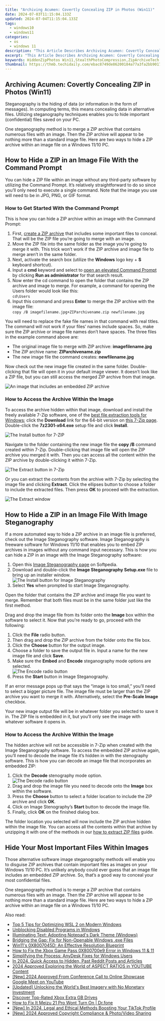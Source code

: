 ```yaml
---
title: "Archiving Acumen: Covertly Concealing ZIP in Photos (Win11)"
date: 2024-07-03T11:15:04.133Z
updated: 2024-07-04T11:15:04.133Z
tags:
  - windows10
  - windows11
categories:
  - os
  - windows 11
description: "This Article Describes Archiving Acumen: Covertly Concealing ZIP in Photos (Win11)"
excerpt: "This Article Describes Archiving Acumen: Covertly Concealing ZIP in Photos (Win11)"
keywords: HiddenZipPhotos Win11,StealthPhotoCompression,ZipArchiveTech Windows,CovertPhotocrypt Win11,PhotoDataConcealment Win,CryptoWinImageSecure,DiscreetZIPWindowsEncoding
thumbnail: https://thmb.techidaily.com/ebac8749de86200184a77a3fa2bb901785d67bf12335ea2d0dc0b871ccf2113a.jpg
---
```


## Archiving Acumen: Covertly Concealing ZIP in Photos (Win11)

 Steganography is the hiding of data (or information in the form of messages). In computing terms, this means concealing data in alternative files. Utilizing steganography techniques enables you to hide important (confidential) files saved on your PC.

 One steganography method is to merge a ZIP archive that contains numerous files with an image. Then the ZIP archive will appear to be nothing more than a standard image file. Here are two ways to hide a ZIP archive within an image file on a Windows 11/10 PC.

## How to Hide a ZIP in an Image File With the Command Prompt

 You can hide a ZIP file within an image without any third-party software by utilizing the Command Prompt. It’s relatively straightforward to do so since you’ll only need to execute a single command. Note that the image you use will need to be in JPG, PNG, or GIF format.

### How to Get Started With the Command Prompt

 This is how you can hide a ZIP archive within an image with the Command Prompt:

1. First, [create a ZIP archive](https://www.makeuseof.com/easy-ways-create-zip-file-windows-10/#) that includes some important files to conceal. That will be the ZIP file you’re going to merge with an image.
2. Move the ZIP file into the same folder as the image you’re going to merge it with. This trick won’t work if the ZIP archive and image file to merge aren’t in the same folder.
3. Next, activate the search box (utilize the **Windows** logo key + **S** keyboard shortcut).
4. Input a **cmd** keyword and select to [open an elevated Command Prompt](https://www.makeuseof.com/windows-run-command-prompt-admin/) by clicking **Run as administrator** for that search result.
5. Now enter the cd command to open the folder that contains the ZIP archive and image to merge. For example, a command for opening the Users folder would look like this:  
`cd\Users`
6. Input this command and press **Enter** to merge the ZIP archive with the image file:  
`copy /B imagefilename.jpg+ZIParchivename.zip newfilename.jpg`

 You will need to replace the fake file names in that command with real titles. The command will not work if your files’ names include spaces. So, make sure the ZIP archive or image file names don’t have spaces. The three files in the example command above are:

* The original image file to merge with ZIP archive: **imagefilename.jpg**
* The ZIP archive name: **ZIParchivename.zip**
* The new image file the command creates: **newfilename.jpg**

 Now check out the new image file created in the same folder. Double-clicking that file will open it in your default image viewer. It doesn’t look like a ZIP file, but you can still access the merged ZIP archive from that image.

![An image that includes an embedded ZIP archive](https://static1.makeuseofimages.com/wordpress/wp-content/uploads/2023/08/image-with-embedded-archive.jpg)

### How to Access the Archive Within the Image

 To access the archive hidden within that image, download and install the freely available 7-Zip software, one of the [best file extraction tools for Windows](https://www.makeuseof.com/tag/the-top-3-file-compression-extraction-softwares/); click the **Download** link for the 64-bit version on [this 7-Zip page](https://www.7-zip.org/). Double-click the **7z2301-x64.exe** setup file and click **Install**.

![The Install button for 7-ZIP](https://static1.makeuseofimages.com/wordpress/wp-content/uploads/2023/08/install-button.jpg)

 Navigate to the folder containing the new image file the **copy /B** command created within 7-Zip. Double-clicking that image file will open the ZIP archive you merged it with. Then you can access all the content within the ZIP archive by double-clicking it within 7-Zip.

![The Extract button in 7-Zip](https://static1.makeuseofimages.com/wordpress/wp-content/uploads/2023/08/an-image-zip-file.jpg)

 Or you can extract the contents from the archive with 7-Zip by selecting the image file and clicking **Extract**. Click the ellipses button to choose a folder to include the extracted files. Then press **OK** to proceed with the extraction.

![The Extract window](https://static1.makeuseofimages.com/wordpress/wp-content/uploads/2023/08/extract-window.jpg)

## How to Hide a ZIP in an Image File With Image Steganography

 If a more automated way to hide a ZIP archive in an image file is preferred, check out the Image Steganography software. Image Steganography is freeware software for Windows 11/10 that enables you to embed ZIP archives in images without any command input necessary. This is how you can hide a ZIP in an image with the Image Steganography software:

1. Open this [Image Steganography page](https://www.softpedia.com/get/Multimedia/Graphic/Graphic-Editors/Image-Steganography.shtml) on Softpedia.
2. Download and double-click the **Image Steganography Setup.exe** file to bring up an installer window.  
![The Install button for Image Steganography](https://static1.makeuseofimages.com/wordpress/wp-content/uploads/2023/08/install-button-for-software.jpg)
3. Select **Yes** when prompted to start Image Steganography.

 Open the folder that contains the ZIP archive and image file you want to merge. Remember that both files must be in the same folder just like the first method.

 Drag and drop the image file from its folder onto the **Image** box within the software to select it. Now that you're ready to go, proceed with the following:

1. Click the **File** radio button.
2. Then drag and drop the ZIP archive from the folder onto the file box.
3. Click the **Choose** button for the output image.
4. Choose a folder to save the output file in. Input a name for the new image file and click **Save**.
5. Make sure the **Embed** and **Encode** steganography mode options are selected.  
![The Encode radio button](https://static1.makeuseofimages.com/wordpress/wp-content/uploads/2023/08/the-start-button.jpg)
6. Press the **Start** button in Image Steganography.

 If an error message pops up that says the “image is too small,” you’ll need to select a bigger picture file. The image file must be larger than the ZIP archive you want to merge it with. Alternatively, select the **Pre-Scale Image** checkbox.

 Your new image output file will be in whatever folder you selected to save it in. The ZIP file is embedded in it, but you’ll only see the image with whatever software it opens in.

### How to Access the Archive Within the Image

 The hidden archive will not be accessible in 7-Zip when created with the Image Steganography software. To access the embedded ZIP archive again, you’ll need to decode the image file it’s hidden in with the stenography software. This is how you can decode an image file that incorporates an embedded ZIP:

1. Click the **Decode** stenography mode option.  
![The Decode radio button](https://static1.makeuseofimages.com/wordpress/wp-content/uploads/2023/08/the-decode-option.jpg)
2. Drag and drop the image file you need to decode onto the **Image** box within the software.
3. Press the **Choose** button to select a folder location to include the ZIP archive and click **OK**.
4. Click on Image Stenography’s **Start** button to decode the image file.
5. Finally, click **OK** on the finished dialog box.

 The folder location you selected will now include the ZIP archive hidden within the image file. You can access all the contents within that archive by unzipping it with one of the methods in our [how to extract ZIP files](https://www.makeuseof.com/unzip-files-windows-10/) guide.

## Hide Your Most Important Files Within Images

 Those alternative software image steganography methods will enable you to disguise ZIP archives that contain important files as images on your Windows 11/10 PC. It’s unlikely anybody could ever guess that an image file includes an embedded ZIP archive. So, that’s a good way to conceal your most confidential files.

 One steganography method is to merge a ZIP archive that contains numerous files with an image. Then the ZIP archive will appear to be nothing more than a standard image file. Here are two ways to hide a ZIP archive within an image file on a Windows 11/10 PC.

<span class="atpl-alsoreadstyle">Also read:</span>
<div><ul>
<li><a href="https://windows11.techidaily.com/top-5-tips-for-optimizing-wsl-2-on-modern-windows/"><u>Top 5 Tips for Optimizing WSL 2 on Modern Windows</u></a></li>
<li><a href="https://windows11.techidaily.com/unblocking-disabled-programs-in-windows/"><u>Unblocking Disabled Programs in Windows</u></a></li>
<li><a href="https://windows11.techidaily.com/illuminating-text-adopting-notepads-dark-theme-windows/"><u>Illuminating Text: Adopting Notepad's Dark Theme (Windows)</u></a></li>
<li><a href="https://windows11.techidaily.com/bridging-the-gap-fix-for-non-openable-windows-exe-files/"><u>Bridging the Gap: Fix for Non-Openable Windows .exe Files</u></a></li>
<li><a href="https://windows11.techidaily.com/win11s-0x8007045d-an-effective-resolution-blueprint/"><u>Win11's 0X8007045D: An Effective Resolution Blueprint</u></a></li>
<li><a href="https://windows11.techidaily.com/how-to-fix-the-xbox-game-pass-0x800700e9-error-in-windows-11-and-11/"><u>How to Fix the Xbox Game Pass 0X800700e9 Error in Windows 11 & 11</u></a></li>
<li><a href="https://windows11.techidaily.com/simplifying-the-process-anydesk-fixes-for-windows-users/"><u>Simplifying the Process: AnyDesk Fixes for Windows Users</u></a></li>
<li><a href="https://extra-skills.techidaily.com/in-2024-quick-access-to-hidden-past-reddit-posts-and-articles/"><u>In 2024, Quick Access to Hidden, Past Reddit Posts and Articles</u></a></li>
<li><a href="https://youtube-help.techidaily.com/2024-approved-exploring-the-world-of-aspect-ratios-in-youtube-content/"><u>2024 Approved  Exploring the World of ASPECT RATIOS in YOUTUBE Content</u></a></li>
<li><a href="https://eaxpv-info.techidaily.com/new-2024-approved-from-conference-call-to-online-showcase-google-meet-on-youtube/"><u>[New] 2024 Approved  From Conference Call to Online Showcase  Google Meet on YouTube</u></a></li>
<li><a href="https://some-approaches.techidaily.com/updated-unlocking-the-worlds-best-imagery-with-no-monetary-investment/"><u>[Updated] Unlocking the World's Best Imagery with No Monetary Investment</u></a></li>
<li><a href="https://screen-video-capture.techidaily.com/discover-top-rated-xbox-extra-gb-drives/"><u>Discover Top-Rated Xbox Extra GB Drives</u></a></li>
<li><a href="https://change-location.techidaily.com/how-to-fix-it-meizu-21-pro-wont-turn-on-drfone-by-drfone-fix-android-problems-fix-android-problems/"><u>How to Fix It Meizu 21 Pro Wont Turn On | Dr.fone</u></a></li>
<li><a href="https://tiktok-videos.techidaily.com/new-in-2024-legal-and-ethical-methods-boosting-your-tiktok-profile/"><u>[New] In 2024, Legal and Ethical Methods  Boosting Your TikTok Profile</u></a></li>
<li><a href="https://instagram-clips.techidaily.com/new-2024-approved-copyright-compliance-and-photovideo-sharing/"><u>[New] 2024 Approved  Copyright Compliance & Photo/Video Sharing</u></a></li>
</ul></div>

<ins class="adsbygoogle"
      style="display:block"
      data-ad-client="ca-pub-7571918770474297"
      data-ad-slot="8358498916"
      data-ad-format="auto"
      data-full-width-responsive="true"></ins>